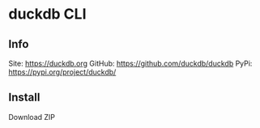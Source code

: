 # duckdb CLI

## Info
Site: https://duckdb.org
GitHub: https://github.com/duckdb/duckdb
PyPi: https://pypi.org/project/duckdb/

## Install
Download ZIP
